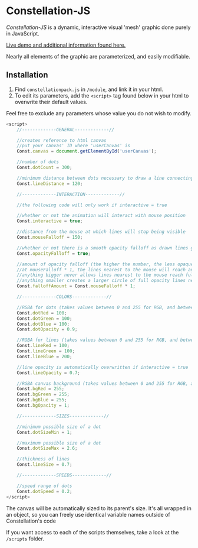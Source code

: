 # Constellation-JS

_Constellation-JS_ is a dynamic, interactive visual 'mesh' graphic done purely in JavaScript.

[Live demo and additional information found here.](http://v-os.ca/constellation)

Nearly all elements of the graphic are parameterized, and easily modifiable.

## Installation

1. Find `constellationpack.js` in `/module`, and link it in your html.
2. To edit its parameters, add the `<script>` tag found below in your html to overwrite their default values.

Feel free to exclude any parameters whose value you do not wish to modify.

```javascript
<script>
	//-------------GENERAL-------------//

	//creates reference to html canvas
	//put your canvas' ID where 'userCanvas' is
	Const.canvas = document.getElementById('userCanvas');

	//number of dots
	Const.dotCount = 300;

	//minimum distance between dots necessary to draw a line connecting them
	Const.lineDistance = 120;

	//-------------INTERACTION-------------//

	//the following code will only work if interactive = true

	//whether or not the animation will interact with mouse position
	Const.interactive = true;

	//distance from the mouse at which lines will stop being visible 
	Const.mouseFalloff = 150;

	//whether or not there is a smooth opacity falloff as drawn lines get further from mouse 
	Const.opacityFalloff = true;

	//amount of opacity falloff (the higher the number, the less opaque things will be when further from the mouse)
	//at mouseFalloff * 1, the lines nearest to the mouse will reach an opacity value of exactly 1
	//anything bigger never allows lines nearest to the mouse reach full opacity
	//anything smaller creates a larger circle of full opacity lines near the mouse
	Const.falloffAmount = Const.mouseFalloff * 1;

	//-------------COLORS-------------//

	//RGBA for dots (takes values between 0 and 255 for RGB, and between 0 and 1 for alpha)
	Const.dotRed = 100;
	Const.dotGreen = 100;
	Const.dotBlue = 100;
	Const.dotOpacity = 0.9;

	//RGBA for lines (takes values between 0 and 255 for RGB, and between 0 and 1 for alpha)
	Const.lineRed = 100;
	Const.lineGreen = 100;
	Const.lineBlue = 200;

	//line opacity is automatically overwritten if interactive = true
	Const.lineOpacity = 0.7;

	//RGBA canvas background (takes values between 0 and 255 for RGB, and between 0 and 1 for alpha)
	Const.bgRed = 255;
	Const.bgGreen = 255;
	Const.bgBlue = 255;
	Const.bgOpacity = 1;

	//-------------SIZES-------------//

	//minimum possible size of a dot
	Const.dotSizeMin = 1;

	//maximum possible size of a dot
	Const.dotSizeMax = 2.6;

	//thickness of lines
	Const.lineSize = 0.7;

	//-------------SPEEDS-------------//

	//speed range of dots
	Const.dotSpeed = 0.2;
</script>
```

The canvas will be automatically sized to its parent's size.
It's all wrapped in an object, so you can freely use identical variable names outside of Constellation's code

If you want access to each of the scripts themselves, take a look at the `/scripts` folder.
